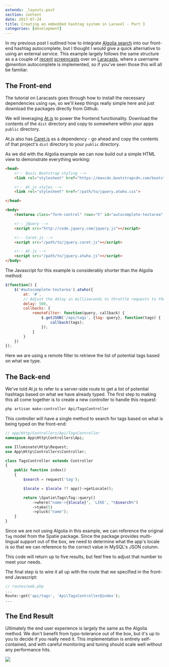 ```yaml
---
extends: _layouts.post
section: content
date: 2017-07-24
title: Creating an embedded hashtag system in Laravel - Part 3
categories: [development]
---
```


In my previous post I outlined how to integrate [Algolia search](https://www.algolia.com) into our front-end hashtag autocomplete, but I thought I would give a quick alternative to using an external service.  This example largely follows the same structure as a a couple of [recent](https://laracasts.com/series/lets-build-a-forum-with-laravel/episodes/60) [screencasts](https://laracasts.com/series/lets-build-a-forum-with-laravel/episodes/61) over on [Laracasts](https://laracasts.com/), where a username @mention autocomplete is implemented, so if you've seen those this will all be familiar.

## The Front-end

The tutorial on Laracasts goes through how to install the necessary dependencies using `npm`, so we'll keep things really simple here and just download the packages directly from Github.

We will leveraging [At.js](https://github.com/ichord/At.js/) to power the frontend functionality.  Download the contents of the `dist` directory and copy to somewhere within your apps `public` directory.

At.js also has [Caret.js](https://github.com/ichord/Caret.js) as a dependency - go ahead and copy the contents of that project's `dist` directory to your `public` directory.

As we did with the Algolia example we can now build out a simple HTML view to demonstrate everything working:

```html
<head>
	<!-- Basic Bootstrap styling -->
	<link rel="stylesheet" href="https://maxcdn.bootstrapcdn.com/bootstrap/3.3.7/css/bootstrap.min.css">

	<!-- At.js styles -->
	<link rel="stylesheet" href="/path/to/jquery.atwho.css">

</head>

<body>
	<textarea class="form-control" rows="5" id="autocomplete-textarea" name="body">

	<!-- jQuery -->
	<script src="http://code.jquery.com/jquery.js"></script>

	<!-- Caret.js -->
	<script src="/path/to/jquery.caret.js"></script>

	<!-- At.js -->
	<script src="/path/to/jquery.atwho.js"></script>
</body>
```

The Javascript for this example is considerably shorter than the Algolia method:

```javascript
$(function() {
    $('#autocomplete-textarea').atwho({
        at: '#',
        // Adjust the delay in milliseconds to throttle requests to the server
        delay: 500,
        callbacks: {
            remoteFilter: function(query, callback) {
                $.getJSON('/api/tags', {tag: query}, function(tags) {
                    callback(tags);
                });
            }
        }
    })
});
```

Here we are using a remote filter to retrieve the list of potential tags based on what we type.

## The Back-end

We've told At.js to refer to a server-side route to get a list of potential hashtags based on what we have already typed.  The first step to making this all come together is to create a new controller to handle this request:

```bash
php artisan make:controller Api/TagsController
```

This controller will have a single method to search for tags based on what is being typed on the front-end:

```php
// app/Http/Controllers/Api/TagsController
namespace App\Http\Controllers\Api;

use Illuminate\Http\Request;
use App\Http\Controllers\Controller;

class TagsController extends Controller
{
    public function index()
    {
        $search = request('tag');

        $locale = $locale ?? app()->getLocale();

        return \Spatie\Tags\Tag::query()
            ->where("name->{$locale}", 'LIKE', "%$search%")
            ->take(5)
            ->pluck("name");
    }
}

```

Since we are not using Algolia in this example, we can reference the original `Tag` model from the Spatie package.  Since the package provides multi-lingual support out of the box, we need to determine what the app's locale is so that we can reference to the correct value in MySQL's JSON column.

This code will return up to five results, but feel free to adjust that number to meet your needs.

The final step is to wire it all up with the route that we specified in the front-end Javascript:

```php
// routes/web.php
...
Route::get('api/tags', 'Api\TagsController@index');
...
```

## The End Result

Ultimately the end user experience is largely the same as the Algolia method.  We don't benefit from typo-tolerance out of the box, but it's up to you to decide if you really need it.  This implementation is entirely self-contained, and with careful monitoring and tuning should scale well without any performance hits.

![](/assets/img/hashtags/autocomplete_atjs.gif)
